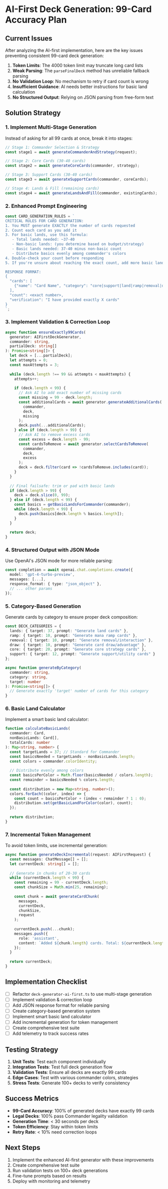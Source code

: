# AI-First Deck Generation: 99-Card Accuracy Plan

## Current Issues

After analyzing the AI-first implementation, here are the key issues preventing consistent 99-card deck generation:

1. **Token Limits**: The 4000 token limit may truncate long card lists
2. **Weak Parsing**: The `parseFinalDeck` method has unreliable fallback parsing
3. **No Validation Loop**: No mechanism to retry if card count is wrong
4. **Insufficient Guidance**: AI needs better instructions for basic land calculation
5. **No Structured Output**: Relying on JSON parsing from free-form text

## Solution Strategy

### 1. Implement Multi-Stage Generation

Instead of asking for all 99 cards at once, break it into stages:

```typescript
// Stage 1: Commander Selection & Strategy
const stage1 = await generateCommanderAndStrategy(request);

// Stage 2: Core Cards (30-40 cards)
const stage2 = await generateCoreCards(commander, strategy);

// Stage 3: Support Cards (30-40 cards)
const stage3 = await generateSupportCards(commander, coreCards);

// Stage 4: Lands & Fill (remaining cards)
const stage4 = await generateLandsAndFill(commander, existingCards);
```

### 2. Enhanced Prompt Engineering

```typescript
const CARD_GENERATION_RULES = `
CRITICAL RULES FOR CARD GENERATION:
1. You MUST generate EXACTLY the number of cards requested
2. Count each card as you add it
3. For basic lands, use this formula:
   - Total lands needed: ~37-40
   - Non-basic lands: (you determine based on budget/strategy)
   - Basic lands needed: 37-40 minus non-basic count
   - Distribute basics evenly among commander's colors
4. Double-check your count before responding
5. If you're unsure about reaching the exact count, add more basic lands

RESPONSE FORMAT:
{
  "cards": [
    {"name": "Card Name", "category": "core|support|land|ramp|removal|draw", "quantity": 1}
  ],
  "count": <exact number>,
  "verification": "I have provided exactly X cards"
}
`;
```

### 3. Implement Validation & Correction Loop

```typescript
async function ensureExactly99Cards(
  generator: AIFirstDeckGenerator,
  commander: string,
  partialDeck: string[]
): Promise<string[]> {
  let deck = [...partialDeck];
  let attempts = 0;
  const maxAttempts = 3;
  
  while (deck.length !== 99 && attempts < maxAttempts) {
    attempts++;
    
    if (deck.length < 99) {
      // Ask AI to add exact number of missing cards
      const missing = 99 - deck.length;
      const additionalCards = await generator.generateAdditionalCards(
        commander,
        deck,
        missing
      );
      deck.push(...additionalCards);
    } else if (deck.length > 99) {
      // Ask AI to remove excess cards
      const excess = deck.length - 99;
      const cardsToRemove = await generator.selectCardsToRemove(
        commander,
        deck,
        excess
      );
      deck = deck.filter(card => !cardsToRemove.includes(card));
    }
  }
  
  // Final failsafe: trim or pad with basic lands
  if (deck.length > 99) {
    deck = deck.slice(0, 99);
  } else if (deck.length < 99) {
    const basics = getBasicLandsForCommander(commander);
    while (deck.length < 99) {
      deck.push(basics[deck.length % basics.length]);
    }
  }
  
  return deck;
}
```

### 4. Structured Output with JSON Mode

Use OpenAI's JSON mode for more reliable parsing:

```typescript
const completion = await openai.chat.completions.create({
  model: 'gpt-4-turbo-preview',
  messages: [...],
  response_format: { type: "json_object" },
  // ... other params
});
```

### 5. Category-Based Generation

Generate cards by category to ensure proper deck composition:

```typescript
const DECK_CATEGORIES = {
  lands: { target: 37, prompt: "Generate land cards" },
  ramp: { target: 10, prompt: "Generate mana ramp cards" },
  removal: { target: 10, prompt: "Generate removal/interaction" },
  draw: { target: 10, prompt: "Generate card draw/advantage" },
  core: { target: 20, prompt: "Generate core strategy cards" },
  support: { target: 12, prompt: "Generate support/utility cards" }
};

async function generateByCategory(
  commander: string,
  category: string,
  target: number
): Promise<string[]> {
  // Generate exactly 'target' number of cards for this category
}
```

### 6. Basic Land Calculator

Implement a smart basic land calculator:

```typescript
function calculateBasicLands(
  commander: Card,
  nonBasicLands: Card[],
  totalCards: number
): Map<string, number> {
  const targetLands = 37; // Standard for Commander
  const basicsNeeded = targetLands - nonBasicLands.length;
  const colors = commander.colorIdentity;
  
  // Distribute evenly among colors
  const basicsPerColor = Math.floor(basicsNeeded / colors.length);
  const remainder = basicsNeeded % colors.length;
  
  const distribution = new Map<string, number>();
  colors.forEach((color, index) => {
    const count = basicsPerColor + (index < remainder ? 1 : 0);
    distribution.set(getBasicLandForColor(color), count);
  });
  
  return distribution;
}
```

### 7. Incremental Token Management

To avoid token limits, use incremental generation:

```typescript
async function generateDeckIncremental(request: AIFirstRequest) {
  const messages: ChatMessage[] = [];
  let currentDeck: string[] = [];
  
  // Generate in chunks of 20-30 cards
  while (currentDeck.length < 99) {
    const remaining = 99 - currentDeck.length;
    const chunkSize = Math.min(25, remaining);
    
    const chunk = await generateCardChunk(
      messages,
      currentDeck,
      chunkSize,
      request
    );
    
    currentDeck.push(...chunk);
    messages.push({
      role: 'assistant',
      content: `Added ${chunk.length} cards. Total: ${currentDeck.length}/99`
    });
  }
  
  return currentDeck;
}
```

## Implementation Checklist

- [ ] Refactor `deck-generator-ai-first.ts` to use multi-stage generation
- [ ] Implement validation & correction loop
- [ ] Add JSON response format for reliable parsing
- [ ] Create category-based generation system
- [ ] Implement smart basic land calculator
- [ ] Add incremental generation for token management
- [ ] Create comprehensive test suite
- [ ] Add telemetry to track success rates

## Testing Strategy

1. **Unit Tests**: Test each component individually
2. **Integration Tests**: Test full deck generation flow
3. **Validation Tests**: Ensure all decks are exactly 99 cards
4. **Edge Cases**: Test with various commander colors, strategies
5. **Stress Tests**: Generate 100+ decks to verify consistency

## Success Metrics

- **99-Card Accuracy**: 100% of generated decks have exactly 99 cards
- **Legal Decks**: 100% pass Commander legality validation
- **Generation Time**: < 30 seconds per deck
- **Token Efficiency**: Stay within token limits
- **Retry Rate**: < 10% need correction loops

## Next Steps

1. Implement the enhanced AI-first generator with these improvements
2. Create comprehensive test suite
3. Run validation tests on 100+ deck generations
4. Fine-tune prompts based on results
5. Deploy with monitoring and telemetry
